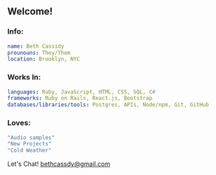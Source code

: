 ## Welcome!

### Info:
```yaml
name: Beth Cassidy
prounouns: They/Them
location: Brooklyn, NYC

```
### Works In:
```yaml
languages: Ruby, JavaScript, HTML, CSS, SQL, C#
frameworks: Ruby on Rails, React.js, Bootstrap
databases/libraries/tools: Postgres, APIs, Node/npm, Git, GitHub
```
### Loves:
```yaml
"Audio samples"
"New Projects"
"Cold Weather" 
```
   
Let's Chat! bethcassdy@gmail.com






